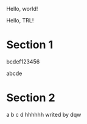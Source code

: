 Hello, world!

Hello, TRL!

# Section 1
bcdef123456

abcde

# Section 2

a
b
c
d
hhhhhh writed by dqw
